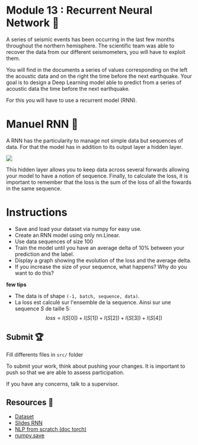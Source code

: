 # Module 13 : Recurrent Neural Network :pencil:

A series of seismic events has been occurring in the last few months throughout the northern hemisphere.
The scientific team was able to recover the data from our different seismometers, you will have to exploit them.

You will find in the documents a series of values corresponding on the left the acoustic data and on the right the time before the next earthquake.
Your goal is to design a Deep Learning model able to predict from a series of acoustic data the time before the next earthquake.

For this you will have to use a recurrent model (RNN).

# Manuel RNN :brain:

A RNN has the particularity to manage not simple data but sequences of data.
For that the model has in addition to its output layer a hidden layer.

<img src=".img/rnn-struct.png" />

This hidden layer allows you to keep data across several forwards allowing your model to have a notion of sequence.
Finally, to calculate the loss, it is important to remember that the loss is the sum of the loss of all the fowards in the same sequence.

# Instructions

- Save and load your dataset via numpy for easy use.
- Create an RNN model using only nn.Linear.
- Use data sequences of size 100
- Train the model until you have an average delta of 10% between your prediction and the label.
- Display a graph showing the evolution of the loss and the average delta.
- If you increase the size of your sequence, what happens? Why do you want to do this?

**few tips**
- The data is of shape `(-1, batch, sequence, data)`.
- La loss est calculé sur l'ensemble de la sequence.
  Ainsi sur une sequence $S$ de taille $5$: $$loss = l(S[0]) + l(S[1]) + l(S[2]) + l(S[3]) + l(S[4])$$

## Submit :trophy:

Fill differents files in ``src/`` folder

To submit your work, think about pushing your changes. It is important to push so that we are able to assess participation.

If you have any concerns, talk to a supervisor.

## Resources :book:

- [Dataset](https://www.kaggle.com/c/LANL-Earthquake-Prediction/data)
- [Slides RNN](https://docs.google.com/presentation/d/17-OeHgELG6fgAOvDLRmMl6MVpGYkANmSBcLcIVa_X70/edit?usp=sharing)
- [NLP from scratch (doc torch)](https://pytorch.org/tutorials/intermediate/char_rnn_classification_tutorial.html)
- [numpy.save](https://numpy.org/doc/stable/reference/generated/numpy.save.html)
